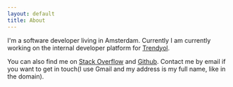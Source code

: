 ```yaml
---
layout: default
title: About
---
```


I'm a software developer living in Amsterdam. Currently I am currently working on the internal developer platform for [Trendyol][2].

You can also find me on [Stack Overflow][0] and [Github][1]. Contact me by email if you want to get in touch(I use Gmail and my address is my full name, like in the domain).

[0]: http://stackoverflow.com/users/205859/ufuk-haciogullari
[1]: https://github.com/uhaciogullari
[2]: https://www.trendyol.com/whoweare
